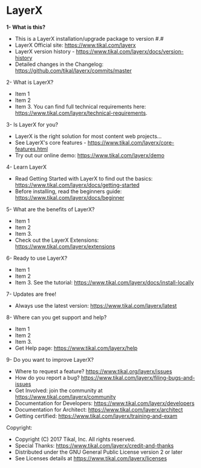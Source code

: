 # LayerX

**1- What is this?**
* This is a LayerX installation/upgrade package to version #.#
* LayerX Official site: https://www.tikal.com/layerx
* LayerX version history - https://www.tikal.com/layerx/docs/version-history
* Detailed changes in the Changelog: https://github.com/tikal/layerx/commits/master

2- What is LayerX?
* Item 1
* Item 2
* Item 3.
You can find full technical requirements here: https://www.tikal.com/layerx/technical-requirements.

3- Is LayerX for you?
* LayerX is the right solution for most content web projects...
* See LayerX's core features - https://www.tikal.com/layerx/core-features.html
* Try out our online demo: https://www.tikal.com/layerx/demo

4- Learn LayerX
* Read Getting Started with LayerX to find out the basics: https://www.tikal.com/layerx/docs/getting-started
* Before installing, read the beginners guide: https://www.tikal.com/layerx/docs/beginner

5- What are the benefits of LayerX?
* Item 1
* Item 2
* Item 3.
* Check out the LayerX Extensions: https://www.tikal.com/layerx/extensions

6- Ready to use LayerX?
* Item 1
* Item 2
* Item 3.
See the tutorial: https://www.tikal.com/layerx/docs/install-locally

7- Updates are free!
* Always use the latest version: https://www.tikal.com/layerx/latest

8- Where can you get support and help?
* Item 1
* Item 2
* Item 3.
* Get Help page: https://www.tikal.com/layerx/help

9- Do you want to improve LayerX?
* Where to request a feature? https://www.tikal.org/layerx/issues
* How do you report a bug? https://www.tikal.com/layerx/filing-bugs-and-issues
* Get Involved: join the community at https://www.tikal.com/layerx/community
* Documentation for Developers: https://www.tikal.com/layerx/developers
* Documentation for Architect: https://www.tikal.com/layerx/architect
 * Getting certified: https://www.tikal.com/layerx/training-and-exam

Copyright:
* Copyright (C) 2017 Tikal, Inc. All rights reserved.
* Special Thanks: https://www.tikal.com/layerx/credit-and-thanks
* Distributed under the GNU General Public License version 2 or later
* See Licenses details at https://www.tikal.com/layerx/licenses
